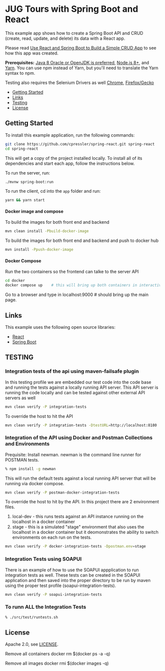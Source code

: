 # JUG Tours with Spring Boot and React
 
This example app shows how to create a Spring Boot API and CRUD (create, read, update, and delete) its data with a React app.

Please read [Use React and Spring Boot to Build a Simple CRUD App](https://developer.okta.com/blog/2018/07/19/simple-crud-react-and-spring-boot) to see how this app was created.

**Prerequisites:** [Java 8 Oracle or OpenJDK is preferred](http://www.oracle.com/technetwork/java/javase/downloads/jdk8-downloads-2133151.html), [Node.js 8+](https://nodejs.org/), and [Yarn](https://yarnpkg.com/en/docs/install). You can use npm instead of Yarn, but you'll need to translate the Yarn syntax to npm.

Testing also requires the Selenium Drivers as well [Chrome](https://chromedriver.storage.googleapis.com/index.html?path=74.0.3729.6), [Firefox/Gecko](https://github.com/mozilla/geckodriver/releases)

* [Getting Started](#getting-started)
* [Links](#links)
* [Testing](#testing)
* [License](#license)

## Getting Started

To install this example application, run the following commands:

```bash
git clone https://github.com/cpressler/spring-react.git spring-react
cd spring-react
```

This will get a copy of the project installed locally. To install all of its dependencies and start each app, follow the instructions below.

To run the server, run:
 
```bash
./mvnw spring-boot:run
```

To run the client, cd into the `app` folder and run:
 
```bash
yarn && yarn start
```

#### Docker image and compose
To build the images for both front end and backend  
```bash
mvn clean install -Pbuild-docker-image  
```


To build the images for both front end and backend  and push to docker hub  
```bash
mvn install -Ppush-docker-image  
```

#### Docker Compose

Run the two containers so the frontend can talke to the server  API
```bash
cd docker
docker compose up    # this will bring up both containers in interactive mode  
```

Go to a browser and type in
localhost:9000  # should bring up the main page.

## Links

This example uses the following open source libraries:

* [React](https://reactjs.org/)
* [Spring Boot](https://spring.io/projects/spring-boot)


## TESTING

### Integration tests of the api using maven-failsafe plugin 
In this testing profile we are embedded our test code into the code base and running the tests against a locally running API server.
This API server is running the code locally and can be tested against other external API servers as well
``` bash  
mvn clean verify -P integration-tests  
```
To override the host to hit the API  
``` bash 
mvn clean verify -P integration-tests -DtestURL=http://localhost:8180 
```
 
### Integration of the API using Docker and Postman Collections and Environments  
Prequisite: Install newman. newman is the command line runner for POSTMAN tests.
``` bash 
% npm install -g newman
```
This will run the default tests against a local running API server that will be running via docker compose.
``` bash 
mvn clean verify -P postman-docker-integration-tests  
```
To override the host to hit by the API. In this project there are 2 environment files.
1. local-dev  - this runs tests against an API instance running on the localhost in a docker container
2. stage      - this is a simulated "stage" environment that also uses the localhost in a docker container 
but it deomonstrates the ability to switch environments on each run on the tests.
``` bash  
mvn clean verify -P docker-integration-tests -Dpostman.env=stage  
```

### Integration Tests using SOAPUI

There is an example of how to use the SOAPUI appplication to run integration tests as well.
These tests can be created in the SOAPUI application and then saved into the proper directory to 
be run by maven using the proper test profile (soapui-integration-tests).

```bash
mvn clean verify -P soapui-integration-tests
```


### To runn ALL the Integration Tests

```bash
% ./src/test/runtests.sh
```

## License

Apache 2.0, see [LICENSE](LICENSE).


Remove all containers 
docker rm $(docker ps -a -q) <BR>

Remove all images 
docker rmi $(docker images -q)